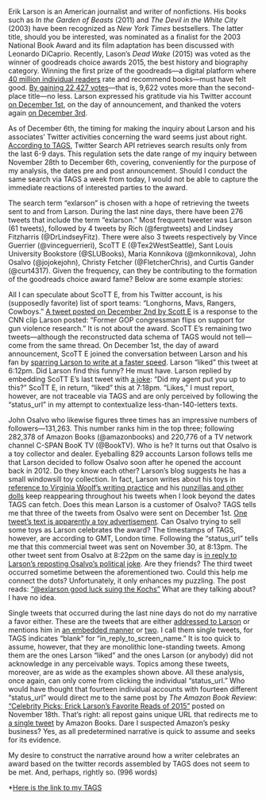 Erik Larson is an American journalist and writer of nonfictions. His books such as *In the Garden of Beasts* (2011) and *The Devil in the White City* (2003) have been recognized as *New York Times* bestsellers. The latter title, should you be interested, was nominated as a finalist for the 2003 National Book Award and its film adaptation has been discussed with Leonardo DiCaprio. Recently, Lason’s *Dead Wake* (2015) was voted as the winner of goodreads choice awards 2015, the best history and biography category. Winning the first prize of the goodreads—a digital platform where [40 million individual readers](http://www.goodreads.com/about/us) rate and recommend books—must have felt good. [By gaining 22,427 votes](https://www.goodreads.com/choiceawards/best-history-biography-books-2015)—that is, 9,622 votes more than the second-place title—no less. Larson expressed his gratitude via his Twitter account [on December 1st](https://twitter.com/exlarson/status/671688473561194496), on the day of announcement, and thanked the voters again [on December 3rd](https://twitter.com/exlarson/statuses/672408936943886336). 


As of December 6th, the timing for making the inquiry about Larson and his associates’ Twitter activities concerning the ward seems just about right. [According to TAGS](https://tags.hawksey.info/help/faq/), Twitter Search API retrieves search results only from the last 6-9 days. This regulation sets the date range of my inquiry between November 28th to December 6th, covering, conveniently for the purpose of my analysis, the dates pre and post announcement. Should I conduct the same search via TAGS a week from today, I would not be able to capture the immediate reactions of interested parties to the award.


The search term “exlarson” is chosen with a hope of retrieving the tweets sent to and from Larson. During the last nine days, there have been 276 tweets that include the term “exlarson.” Most frequent tweeter was Larson (61 tweets), followed by 4 tweets by Rich (@fergtweets) and Lindsey Fitzharris (@DrLindseyFitz). There were also 3 tweets respectively by Vince Guerrier (@vinceguerrieri), ScoTT E (@Tex2WestSeattle), Sant Louis University Bookstore (@SLUBooks), Maria Konnikova (@mkonnikova), John Osalvo (@jojokejohn), Christy Fetcher (@FletcherChris), and Curtis Gander (@curt4317). Given the frequency, can they be contributing to the formation of the goodreads choice award fame? Below are some example stories:


All I can speculate about ScoTT E, from his Twitter account, is his (supposedly favorite) list of sport teams: “Longhorns, Mavs, Rangers, Cowboys.” [A tweet posted on December 2nd by Scott E](https://twitter.com/Tex2WestSeattle/statuses/672234503138492416) is a response to the CNN clip Larson posted: “Former GOP congressman flips on support for gun violence research.” It is not about the award. ScoTT E’s remaining two tweets—although the reconstructed data schema of TAGS would not tell—come from the same thread. On December 1st, the day of award announcement, ScoTT E joined the conversation between Larson and his fan by [sparring Larson to write at a faster speed](https://twitter.com/Tex2WestSeattle/statuses/671814095557947392). Larson “liked” this tweet at 6:12pm. Did Larson find this funny? He must have. Larson replied by embedding ScoTT E’s last tweet with [a joke](https://twitter.com/Tex2WestSeattle/statuses/671830773918384128): “Did my agent put you up to this?” ScoTT E, in return, “liked” this at 7:18pm. “Likes,” I must report, however, are not traceable via TAGS and are only perceived by following the “status_url” in my attempt to contextualize less-than-140-letters texts.


John Osalvo who likewise figures three times has an impressive numbers of followers—131,263. This number ranks him in the top three; following 282,378 of Amazon Books (@amazonbooks) and 220,776 of a TV network channel C-SPAN BooK TV (@BookTV). Who is he? It turns out that Osalvo is a toy collector and dealer. Eyeballing 829 accounts Larson follows tells me that Larson decided to follow Osalvo soon after he opened the account back in 2012. Do they know each other? Larson’s blog suggests he has a small windowsill toy collection. In fact, Larson writes about his toys in [reference to Virginia Woolf’s writing practice](http://eriklarsonbooks.com/about-the-author/the-authors-lair/) and his [nunzillas and other dolls](https://twitter.com/exlarson/status/649593278308814848) keep reappearing throughout his tweets when I look beyond the dates TAGS can fetch. Does this mean Larson is a customer of Osalvo? TAGS tells me that three of the tweets from Osalvo were sent on December 1st. [One tweet’s text is apparently a toy advertisement](https://twitter.com/jojokejohn/statuses/671482187078754304). Can Osalvo trying to sell some toys as Larson celebrates the award? The timestamps of TAGS, however, are according to GMT, London time. Following the “status_url” tells me that this commercial tweet was sent on November 30, at 8:13pm. The other tweet sent from Osalvo at 8:22pm on the same day is [in reply to Larson’s reposting Osalvo’s political joke](https://twitter.com/jojokejohn/statuses/671484366359367680). Are they friends? The third tweet occurred sometime between the aforementioned two. Could this help me connect the dots? Unfortunately, it only enhances my puzzling. The post reads: [“@exlarson good luck suing the Kochs”](https://twitter.com/jojokejohn/statuses/671482749467791360) What are they talking about? I have no idea.


Single tweets that occurred during the last nine days do not do my narrative a favor either. These are the tweets that are either [addressed to Larson](https://twitter.com/AngieMcMonigal/status/671373267882647552) or mentions him in [an embedded manner](https://twitter.com/BeeBagLady/statuses/671707264235929600) or [two](https://twitter.com/curtiscallaway/statuses/671134565491191808). I call them single tweets, for TAGS indicates “blank” for “in_reply_to_screen_name.” It is too quick to assume, however, that they are monolithic lone-standing tweets. Among them are the ones Larson “liked” and the ones Larson (or anybody) did not acknowledge in any perceivable ways. Topics among these tweets, moreover, are as wide as the examples shown above. All these analysis, once again, can only come from clicking the individual “status_url.” Who would have thought that fourteen individual accounts with fourteen different “status_url” would direct me to the same post by *The Amazon Book Review*: [“Celebrity Picks: Erick Larson’s Favorite Reads of 2015”](http://www.omnivoracious.com/2015/11/celebrity-picks-erik-larson-amazon-book-review.html) posted on November 18th. That’s right: all repost gains unique URL that redirects me to [a single tweet](https://twitter.com/amazonbooks/status/670771160104087552) by Amazon Books. Dare I suspected Amazon’s pesky business? Yes, as all predetermined narrative is quick to assume and seeks for its evidence. 


My desire to construct the narrative around how a writer celebrates an award based on the twitter records assembled by TAGS does not seem to be met. And, perhaps, rightly so. (996 words)


*[Here is the link to my TAGS](https://docs.google.com/spreadsheets/d/19nR6-CeAbm91b1lz1hDbnvX_lFMQB4Q2Wo1Qes-5lU0/edit#gid=8743918&vpid=A1)
